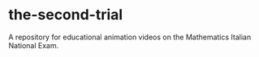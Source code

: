# the-second-trial
A repository for educational animation videos on the Mathematics Italian National Exam.
